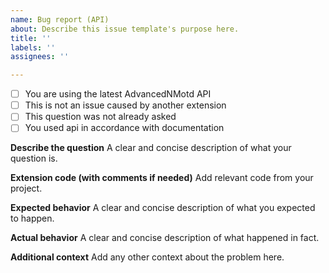 ```yaml
---
name: Bug report (API)
about: Describe this issue template's purpose here.
title: ''
labels: ''
assignees: ''

---
```


- [ ] You are using the latest AdvancedNMotd API
- [ ] This is not an issue caused by another extension
- [ ] This question was not already asked
- [ ] You used api in accordance with documentation

**Describe the question**
A clear and concise description of what your question is.

**Extension code (with comments if needed)**
Add relevant code from your project.

**Expected behavior**
A clear and concise description of what you expected to happen.

**Actual behavior**
A clear and concise description of what happened in fact.

**Additional context**
Add any other context about the problem here.
